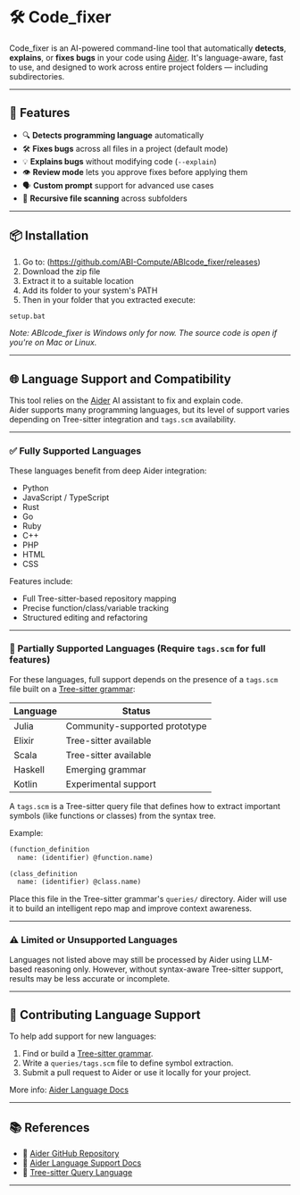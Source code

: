# 🛠 Code_fixer

Code_fixer is an AI-powered command-line tool that automatically **detects**, **explains**, or **fixes bugs** in your code using [Aider](https://github.com/paulgb/aider). It's language-aware, fast to use, and designed to work across entire project folders — including subdirectories.

---

## 🚀 Features

- 🔍 **Detects programming language** automatically  
- 🛠 **Fixes bugs** across all files in a project (default mode)  
- 💡 **Explains bugs** without modifying code (`--explain`)  
- 👁️ **Review mode** lets you approve fixes before applying them  
- 🗣️ **Custom prompt** support for advanced use cases  
- 📁 **Recursive file scanning** across subfolders  

---

## 📦 Installation

1. Go to: (https://github.com/ABI-Compute/ABIcode_fixer/releases)
2. Download the zip file
3. Extract it to a suitable location
4. Add its folder to your system's PATH
5. Then in your folder that you extracted execute:
```bash
setup.bat
```

*Note: ABIcode_fixer is Windows only for now.*
*The source code is open if you're on Mac or Linux.*

---

## 🌐 Language Support and Compatibility

This tool relies on the [Aider](https://aider.chat) AI assistant to fix and explain code.  
Aider supports many programming languages, but its level of support varies depending on Tree-sitter integration and `tags.scm` availability.

---

### ✅ Fully Supported Languages

These languages benefit from deep Aider integration:

- Python  
- JavaScript / TypeScript  
- Rust  
- Go  
- Ruby  
- C++  
- PHP  
- HTML  
- CSS  

Features include:
- Full Tree-sitter-based repository mapping
- Precise function/class/variable tracking
- Structured editing and refactoring

---

### 🧩 Partially Supported Languages (Require `tags.scm` for full features)

For these languages, full support depends on the presence of a `tags.scm` file built on a [Tree-sitter grammar](https://tree-sitter.github.io/tree-sitter/):

| Language   | Status                        |
|------------|-------------------------------|
| Julia      | Community-supported prototype |
| Elixir     | Tree-sitter available         |
| Scala      | Tree-sitter available         |
| Haskell    | Emerging grammar              |
| Kotlin     | Experimental support          |

A `tags.scm` is a Tree-sitter query file that defines how to extract important symbols (like functions or classes) from the syntax tree.

Example:
```scheme
(function_definition
  name: (identifier) @function.name)

(class_definition
  name: (identifier) @class.name)
```

Place this file in the Tree-sitter grammar's `queries/` directory. Aider will use it to build an intelligent repo map and improve context awareness.

---

### ⚠️ Limited or Unsupported Languages

Languages not listed above may still be processed by Aider using LLM-based reasoning only. However, without syntax-aware Tree-sitter support, results may be less accurate or incomplete.

---

## 🧠 Contributing Language Support

To help add support for new languages:

1. Find or build a [Tree-sitter grammar](https://github.com/tree-sitter).
2. Write a `queries/tags.scm` file to define symbol extraction.
3. Submit a pull request to Aider or use it locally for your project.

More info: [Aider Language Docs](https://aider.chat/docs/languages.html#contributing-tags-scm)

---

## 📚 References

- 🤖 [Aider GitHub Repository](https://github.com/paulgb/aider)
- 📄 [Aider Language Support Docs](https://aider.chat/docs/languages.html)
- 🧵 [Tree-sitter Query Language](https://tree-sitter.github.io/tree-sitter/using-parsers#query-syntax)

---

